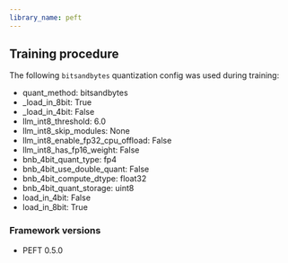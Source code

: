 ```yaml
---
library_name: peft
---
```

## Training procedure


The following `bitsandbytes` quantization config was used during training:
- quant_method: bitsandbytes
- _load_in_8bit: True
- _load_in_4bit: False
- llm_int8_threshold: 6.0
- llm_int8_skip_modules: None
- llm_int8_enable_fp32_cpu_offload: False
- llm_int8_has_fp16_weight: False
- bnb_4bit_quant_type: fp4
- bnb_4bit_use_double_quant: False
- bnb_4bit_compute_dtype: float32
- bnb_4bit_quant_storage: uint8
- load_in_4bit: False
- load_in_8bit: True
### Framework versions


- PEFT 0.5.0
